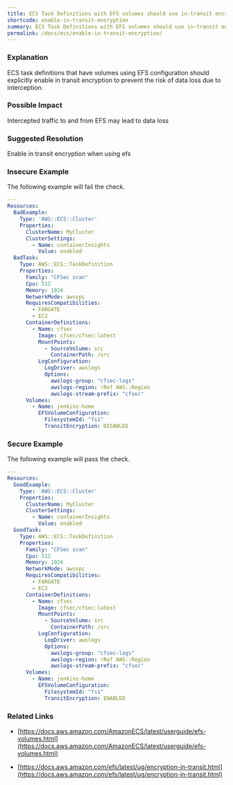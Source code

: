 ```yaml
---
title: ECS Task Definitions with EFS volumes should use in-transit encryption
shortcode: enable-in-transit-encryption
summary: ECS Task Definitions with EFS volumes should use in-transit encryption 
permalink: /docs/ecs/enable-in-transit-encryption/
---
```


### Explanation

ECS task definitions that have volumes using EFS configuration should explicitly enable in transit encryption to prevent the risk of data loss due to interception.

### Possible Impact
Intercepted traffic to and from EFS may lead to data loss

### Suggested Resolution
Enable in transit encryption when using efs


### Insecure Example

The following example will fail the  check.

```yaml
---
Resources:
  BadExample:
    Type: 'AWS::ECS::Cluster'
    Properties:
      ClusterName: MyCluster
      ClusterSettings:
        - Name: containerInsights
          Value: enabled
  BadTask:
    Type: AWS::ECS::TaskDefinition
    Properties:
      Family: "CFSec scan"
      Cpu: 512
      Memory: 1024
      NetworkMode: awsvpc
      RequiresCompatibilities:
        - FARGATE
        - EC2
      ContainerDefinitions:
        - Name: cfsec
          Image: cfsec/cfsec:latest
          MountPoints:
            - SourceVolume: src
              ContainerPath: /src
          LogConfiguration:
            LogDriver: awslogs
            Options:
              awslogs-group: "cfsec-logs"
              awslogs-region: !Ref AWS::Region
              awslogs-stream-prefix: "cfsec"
      Volumes:
        - Name: jenkins-home
          EFSVolumeConfiguration:
            FilesystemId: "fs1"
            TransitEncryption: DISABLED
```



### Secure Example

The following example will pass the  check.

```yaml
---
Resources:
  GoodExample:
    Type: 'AWS::ECS::Cluster'
    Properties:
      ClusterName: MyCluster
      ClusterSettings:
        - Name: containerInsights
          Value: enabled
  GoodTask:
    Type: AWS::ECS::TaskDefinition
    Properties:
      Family: "CFSec scan"
      Cpu: 512
      Memory: 1024
      NetworkMode: awsvpc
      RequiresCompatibilities:
        - FARGATE
        - EC2
      ContainerDefinitions:
        - Name: cfsec
          Image: cfsec/cfsec:latest
          MountPoints:
            - SourceVolume: src
              ContainerPath: /src
          LogConfiguration:
            LogDriver: awslogs
            Options:
              awslogs-group: "cfsec-logs"
              awslogs-region: !Ref AWS::Region
              awslogs-stream-prefix: "cfsec"
      Volumes:
        - Name: jenkins-home
          EFSVolumeConfiguration:
            FilesystemId: "fs1"
            TransitEncryption: ENABLED

```




### Related Links


- [https://docs.aws.amazon.com/AmazonECS/latest/userguide/efs-volumes.html](https://docs.aws.amazon.com/AmazonECS/latest/userguide/efs-volumes.html)

- [https://docs.aws.amazon.com/efs/latest/ug/encryption-in-transit.html](https://docs.aws.amazon.com/efs/latest/ug/encryption-in-transit.html)


